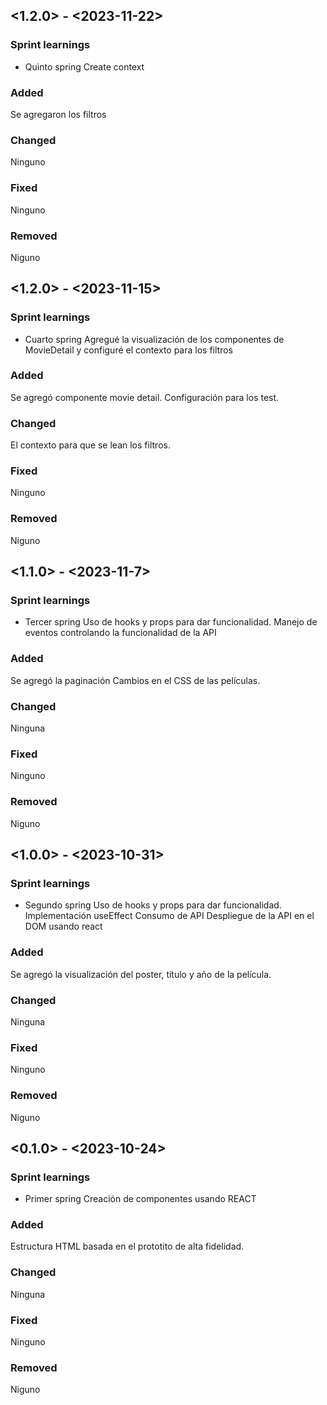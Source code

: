 ## <1.2.0> - <2023-11-22>

### Sprint learnings

- Quinto spring
Create context

### Added

Se agregaron los filtros

### Changed

Ninguno

### Fixed

Ninguno

### Removed

Niguno

## <1.2.0> - <2023-11-15>

### Sprint learnings

- Cuarto spring
Agregué la visualización de los componentes de MovieDetail y configuré el contexto para los filtros

### Added

Se agregó componente movie detail.
Configuración para los test.

### Changed

El contexto para que se lean los filtros.

### Fixed

Ninguno

### Removed

Niguno

## <1.1.0> - <2023-11-7>

### Sprint learnings

- Tercer spring
Uso de hooks y props para dar funcionalidad. 
Manejo de eventos controlando la funcionalidad de la API

### Added

Se agregó la paginación
Cambios en  el  CSS  de  las  películas. 

### Changed

Ninguna

### Fixed

Ninguno

### Removed

Niguno

## <1.0.0> - <2023-10-31>

### Sprint learnings

- Segundo spring
Uso de hooks y props para dar funcionalidad. 
Implementación useEffect
Consumo de API
Despliegue de la API en el DOM usando react

### Added

Se agregó la visualización del poster, título y año de la película.

### Changed

Ninguna

### Fixed

Ninguno

### Removed

Niguno

## <0.1.0> - <2023-10-24>

### Sprint learnings

- Primer spring
Creación de componentes usando REACT

### Added

Estructura HTML basada en el prototito de alta fidelidad. 

### Changed

Ninguna

### Fixed

Ninguno

### Removed

Niguno